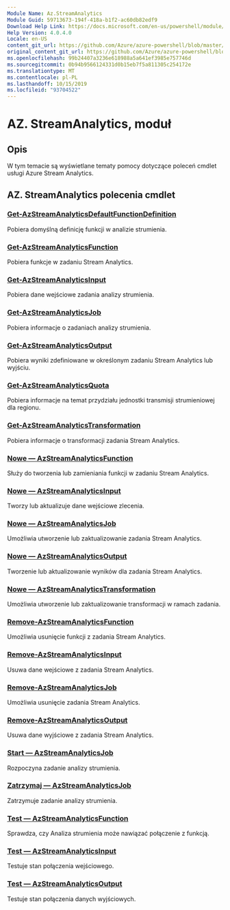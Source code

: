 ```yaml
---
Module Name: Az.StreamAnalytics
Module Guid: 59713673-194f-418a-b1f2-ac60db82edf9
Download Help Link: https://docs.microsoft.com/en-us/powershell/module/az.streamanalytics
Help Version: 4.0.4.0
Locale: en-US
content_git_url: https://github.com/Azure/azure-powershell/blob/master/src/StreamAnalytics/StreamAnalytics/help/Az.StreamAnalytics.md
original_content_git_url: https://github.com/Azure/azure-powershell/blob/master/src/StreamAnalytics/StreamAnalytics/help/Az.StreamAnalytics.md
ms.openlocfilehash: 99b24407a3236e618988a5a641ef3985e757746d
ms.sourcegitcommit: 0b94b9566124331d0b15eb7f5a811305c254172e
ms.translationtype: MT
ms.contentlocale: pl-PL
ms.lasthandoff: 10/15/2019
ms.locfileid: "93704522"
---
```

# AZ. StreamAnalytics, moduł
## Opis
W tym temacie są wyświetlane tematy pomocy dotyczące poleceń cmdlet usługi Azure Stream Analytics.

## AZ. StreamAnalytics polecenia cmdlet
### [Get-AzStreamAnalyticsDefaultFunctionDefinition](Get-AzStreamAnalyticsDefaultFunctionDefinition.md)
Pobiera domyślną definicję funkcji w analizie strumienia.

### [Get-AzStreamAnalyticsFunction](Get-AzStreamAnalyticsFunction.md)
Pobiera funkcje w zadaniu Stream Analytics.

### [Get-AzStreamAnalyticsInput](Get-AzStreamAnalyticsInput.md)
Pobiera dane wejściowe zadania analizy strumienia.

### [Get-AzStreamAnalyticsJob](Get-AzStreamAnalyticsJob.md)
Pobiera informacje o zadaniach analizy strumienia.

### [Get-AzStreamAnalyticsOutput](Get-AzStreamAnalyticsOutput.md)
Pobiera wyniki zdefiniowane w określonym zadaniu Stream Analytics lub wyjściu.

### [Get-AzStreamAnalyticsQuota](Get-AzStreamAnalyticsQuota.md)
Pobiera informacje na temat przydziału jednostki transmisji strumieniowej dla regionu.

### [Get-AzStreamAnalyticsTransformation](Get-AzStreamAnalyticsTransformation.md)
Pobiera informacje o transformacji zadania Stream Analytics.

### [Nowe — AzStreamAnalyticsFunction](New-AzStreamAnalyticsFunction.md)
Służy do tworzenia lub zamieniania funkcji w zadaniu Stream Analytics.

### [Nowe — AzStreamAnalyticsInput](New-AzStreamAnalyticsInput.md)
Tworzy lub aktualizuje dane wejściowe zlecenia.

### [Nowe — AzStreamAnalyticsJob](New-AzStreamAnalyticsJob.md)
Umożliwia utworzenie lub zaktualizowanie zadania Stream Analytics.

### [Nowe — AzStreamAnalyticsOutput](New-AzStreamAnalyticsOutput.md)
Tworzenie lub aktualizowanie wyników dla zadania Stream Analytics.

### [Nowe — AzStreamAnalyticsTransformation](New-AzStreamAnalyticsTransformation.md)
Umożliwia utworzenie lub zaktualizowanie transformacji w ramach zadania.

### [Remove-AzStreamAnalyticsFunction](Remove-AzStreamAnalyticsFunction.md)
Umożliwia usunięcie funkcji z zadania Stream Analytics.

### [Remove-AzStreamAnalyticsInput](Remove-AzStreamAnalyticsInput.md)
Usuwa dane wejściowe z zadania Stream Analytics.

### [Remove-AzStreamAnalyticsJob](Remove-AzStreamAnalyticsJob.md)
Umożliwia usunięcie zadania Stream Analytics.

### [Remove-AzStreamAnalyticsOutput](Remove-AzStreamAnalyticsOutput.md)
Usuwa dane wyjściowe z zadania Stream Analytics.

### [Start — AzStreamAnalyticsJob](Start-AzStreamAnalyticsJob.md)
Rozpoczyna zadanie analizy strumienia.

### [Zatrzymaj — AzStreamAnalyticsJob](Stop-AzStreamAnalyticsJob.md)
Zatrzymuje zadanie analizy strumienia.

### [Test — AzStreamAnalyticsFunction](Test-AzStreamAnalyticsFunction.md)
Sprawdza, czy Analiza strumienia może nawiązać połączenie z funkcją.

### [Test — AzStreamAnalyticsInput](Test-AzStreamAnalyticsInput.md)
Testuje stan połączenia wejściowego.

### [Test — AzStreamAnalyticsOutput](Test-AzStreamAnalyticsOutput.md)
Testuje stan połączenia danych wyjściowych.

